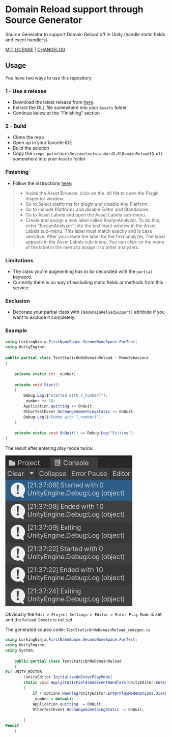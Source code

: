 # Domain Reload support through Source Generator
Source Generator to support Domain Reload off in Unity (handle static fields and event handlers).

[MIT LICENSE](./LICENSE) | [CHANGELOG](./CHANGELOG.md)
## Usage
You have two ways to use this repository:
### 1 - Use a release
- Download the latest release from [here](https://github.com/LurkingNinja/DomainReloadSG/releases).
- Extract the DLL file somewhere into your ```Assets``` folder.
- Continue below at the "Finishing" section
### 2 - Build
- Clone the repo
- Open up in your favorite IDE
- Build the solution
- Copy the ```<repo path>\bin\Release\netstandard2.0\DomainReloadSG.dll``` somewhere into your ```Assets``` folder
### Finishing
- Follow the instructions [here](https://docs.unity3d.com/Manual/roslyn-analyzers.html):
> - Inside the Asset Browser, click on the .dll file to open the Plugin Inspector
    window.
> - Go to Select platforms for plugin and disable Any Platform.
> - Go to Include Platforms and disable Editor and Standalone.
> - Go to Asset Labels and open the Asset Labels sub-menu.
> - Create and assign a new label called RoslynAnalyzer. To do this, enter “RoslynAnalyzer” into the text input window in the Asset Labels sub-menu. This label must match exactly and is case sensitive. After you create the label for the first analyzer, The label appears in the Asset Labels sub-menu. You can click on the name of the label in the menu to assign it to other analyzers.

### Limitations
- The class you're augmenting _has to be_ decorated with the ```partial``` keyword.
- Currently there is no way of excluding static fields or methods from this service.

### Exclusion
- Decorate your partial class with ```[NoDomainReloadSupport]``` attribute if you want to exclude it completely.

### Example
```csharp
using LurkingNinja.FirstNameSpace.SecondNameSpace.ForTest;
using UnityEngine;

public partial class TestStaticOnNoDomainReload : MonoBehaviour
{

    private static int _number;
    
    private void Start()
    {
        Debug.Log($"Started with {_number}");
        _number += 10;
        Application.quitting += OnQuit;
        OtherTestEvent.OnChangeSomethingStatic += OnQuit;
        Debug.Log($"Ended with {_number}");
    }

    private static void OnQuit() => Debug.Log("Exiting");
}
```
The result after entering play mode twice:

![Console screenshot showing resetting happening.](Console.png)

Obviously the ```Edit > Project Settings > Editor > Enter Play Mode``` is set and the ```Reload Domain``` is not set.

The generated source code:
```TestStaticOnNoDomainReload_codegen.cs```
```csharp
using LurkingNinja.FirstNameSpace.SecondNameSpace.ForTest;
using UnityEngine;
using System;

    public partial class TestStaticOnNoDomainReload 
    {
#if UNITY_EDITOR
        [UnityEditor.InitializeOnEnterPlayMode]
        static void ApplyStaticFieldsAndEventHandlers(UnityEditor.EnterPlayModeOptions options)
        {
            if (!options.HasFlag(UnityEditor.EnterPlayModeOptions.DisableDomainReload)) return;
			_number = default;
			Application.quitting -= OnQuit;
			OtherTestEvent.OnChangeSomethingStatic -= OnQuit;

        }
#endif
    }
```